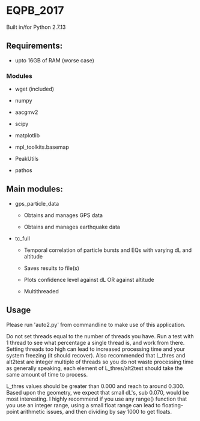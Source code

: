 # EQPB_2017

Built in/for Python 2.7.13

## Requirements:

- upto 16GB of RAM (worse case)

### Modules

- wget (included)

- numpy

- aacgmv2

- scipy

- matplotlib

- mpl_toolkits.basemap

- PeakUtils

- pathos

## Main modules:

- gps_particle_data

	- Obtains and manages GPS data 
	
	- Obtains and manages earthquake data
    
- tc_full

    - Temporal correlation of particle bursts and EQs with varying dL and altitude
    
    - Saves results to file(s)
    
    - Plots confidence level against dL OR against altitude
	
	- Multithreaded



## Usage

Please run 'auto2.py' from commandline to make use of this application.

Do not set threads equal to the number of threads you have. Run a test with 1 thread to see what percentage a single thread is, and work from there. Setting threads too high can lead to increased processing time and your system freezing (it should recover). Also recommended that L_thres and alt2test are integer multiple of threads so you do not waste processing time as generally speaking, each element of L_thres/alt2test should take the same amount of time to process.

L_thres values should be greater than 0.000 and reach to around 0.300. Based upon the geometry, we expect that small dL's, sub 0.070, would be most interesting. I highly recommend if you use any range() function that you use an integer range, using a small float range can lead to floating-point arithmetic issues, and then dividing by say 1000 to get floats.







